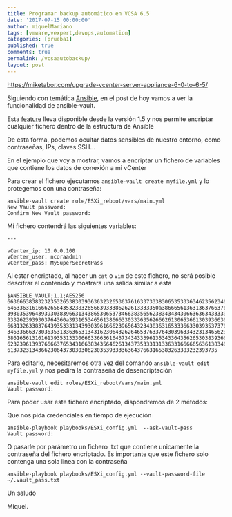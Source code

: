 ```yaml
---
title: Programar backup automático en VCSA 6.5
date: '2017-07-15 00:00:00'
author: miquelMariano
tags: [vmware,vexpert,devops,automation]
categories: [prueba1]
published: true
comments: true
permalink: /vcsaautobackup/
layout: post
---
```



https://miketabor.com/upgrade-vcenter-server-appliance-6-0-to-6-5/





Siguiendo con temática [Ansible](https://miquelmariano.github.io/tags/#ansible), en el post de hoy vamos a ver la funcionalidad de ansible-vault.

Esta [feature](http://docs.ansible.com/ansible/playbooks_vault.html#id4) lleva disponible desde la versión 1.5 y nos permite encriptar cualquier fichero dentro de la estructura de Ansible

De esta forma, podemos ocultar datos sensibles de nuestro entorno, como contraseñas, IPs, claves SSH...

En el ejemplo que voy a mostrar, vamos a encriptar un fichero de variables que contiene los datos de conexión a mi vCenter

Para crear el fichero ejecutamos `ansible-vault create myfile.yml` y lo protegemos con una contraseña:

```
ansible-vault create role/ESXi_reboot/vars/main.yml
New Vault password:
Confirm New Vault password:
```

Mi fichero contendrá las siguientes variables:

```
---

vCenter_ip: 10.0.0.100
vCenter_user: ncoraadmin
vCenter_pass: MySuperSecretPass
```

Al estar encriptado, al hacer un `cat` o `vim` de este fichero, no será posible descifrar el contenido y mostrará una salida similar a esta

```
$ANSIBLE_VAULT;1.1;AES256
66366638383232353265383039363632326536376163373338306535333634623562346631383266
6463363161666265643532383265663933386262613333350a386665613631363766376532663863
39303539643939303839663134386530653734663835656238343434306636363433333337353962
3332623939303764360a393165346561386663303336356266626130653661303936636334353439
66313263383764393533313439303961666239656432343836316533366330393537376238633864
34633666373036353133636531343162306432626465376337643039633432313465623565333362
38616561316161393531333066633663616437343433396135343364356265303839366664626365
62323961393766663765343166383435646261343735333131336331666665636138346233393132
61373231343662306437303030623035393333636437663165383263383232393735
```

Para editarlo, necesitaremos otra vez del comando `ansible-vault edit myfile.yml` y nos pedira la contraseña de desencriptación

```
ansible-vault edit roles/ESXi_reboot/vars/main.yml
Vault password:
```

Para poder usar este fichero encriptado, dispondremos de 2 métodos:

Que nos pida credenciales en tiempo de ejecución

```
ansible-playbook playbooks/ESXi_config.yml  --ask-vault-pass
Vault password:
```

O pasarle por parámetro un fichero .txt que contiene unicamente la contraseña del fichero encriptado. Es importante que este fichero solo contenga una sola linea con la contraseña

```
ansible-playbook playbooks/ESXi_config.yml --vault-password-file ~/.vault_pass.txt
```


Un saludo

Miquel.
